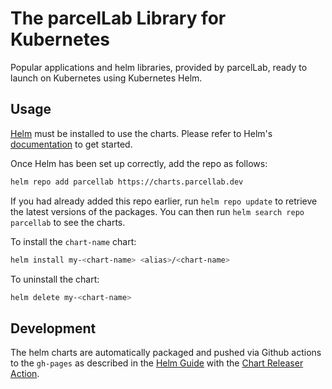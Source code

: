 # The parcelLab Library for Kubernetes

Popular applications and helm libraries, provided by parcelLab, ready to launch
on Kubernetes using Kubernetes Helm.

## Usage

[Helm](https://helm.sh) must be installed to use the charts. Please refer to
Helm's [documentation](https://helm.sh/docs) to get started.

Once Helm has been set up correctly, add the repo as follows:

```sh
helm repo add parcellab https://charts.parcellab.dev
```

If you had already added this repo earlier, run `helm repo update` to retrieve
the latest versions of the packages. You can then run `helm search repo
parcellab` to see the charts.

To install the `chart-name` chart:

```sh
helm install my-<chart-name> <alias>/<chart-name>
```

To uninstall the chart:

```sh
helm delete my-<chart-name>
```

## Development

The helm charts are automatically packaged and pushed via Github actions to
the `gh-pages` as described in the [Helm Guide](https://helm.sh/docs/topics/chart_repository/#github-pages-example)
with the [Chart Releaser Action](https://helm.sh/docs/howto/chart_releaser_action/).

